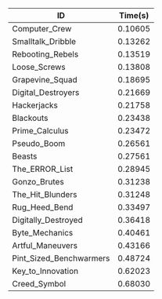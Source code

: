 |ID|Time(s)|
|-|-|
|Computer_Crew|0.10605|
|Smalltalk_Dribble|0.13262|
|Rebooting_Rebels|0.13519|
|Loose_Screws|0.13808|
|Grapevine_Squad|0.18695|
|Digital_Destroyers|0.21669|
|Hackerjacks|0.21758|
|Blackouts|0.23438|
|Prime_Calculus|0.23472|
|Pseudo_Boom|0.26561|
|Beasts|0.27561|
|The_ERROR_List|0.28945|
|Gonzo_Brutes|0.31238|
|The_Hit_Blunders|0.31248|
|Rug_Heed_Bend|0.33497|
|Digitally_Destroyed|0.36418|
|Byte_Mechanics|0.40461|
|Artful_Maneuvers|0.43166|
|Pint_Sized_Benchwarmers|0.48724|
|Key_to_Innovation|0.62023|
|Creed_Symbol|0.68030|
